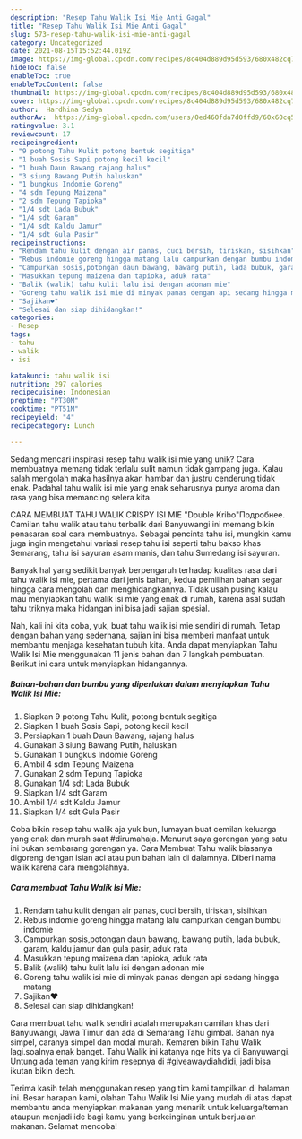 ```yaml
---
description: "Resep Tahu Walik Isi Mie Anti Gagal"
title: "Resep Tahu Walik Isi Mie Anti Gagal"
slug: 573-resep-tahu-walik-isi-mie-anti-gagal
category: Uncategorized
date: 2021-08-15T15:52:44.019Z
image: https://img-global.cpcdn.com/recipes/8c404d889d95d593/680x482cq70/tahu-walik-isi-mie-foto-resep-utama.jpg
hideToc: false
enableToc: true
enableTocContent: false
thumbnail: https://img-global.cpcdn.com/recipes/8c404d889d95d593/680x482cq70/tahu-walik-isi-mie-foto-resep-utama.jpg
cover: https://img-global.cpcdn.com/recipes/8c404d889d95d593/680x482cq70/tahu-walik-isi-mie-foto-resep-utama.jpg
author:  Hardhina Sedya
authorAv:  https://img-global.cpcdn.com/users/0ed460fda7d0ffd9/60x60cq50/avatar.jpg
ratingvalue: 3.1
reviewcount: 17
recipeingredient:
- "9 potong Tahu Kulit potong bentuk segitiga"
- "1 buah Sosis Sapi potong kecil kecil"
- "1 buah Daun Bawang rajang halus"
- "3 siung Bawang Putih haluskan"
- "1 bungkus Indomie Goreng"
- "4 sdm Tepung Maizena"
- "2 sdm Tepung Tapioka"
- "1/4 sdt Lada Bubuk"
- "1/4 sdt Garam"
- "1/4 sdt Kaldu Jamur"
- "1/4 sdt Gula Pasir"
recipeinstructions:
- "Rendam tahu kulit dengan air panas, cuci bersih, tiriskan, sisihkan"
- "Rebus indomie goreng hingga matang lalu campurkan dengan bumbu indomie"
- "Campurkan sosis,potongan daun bawang, bawang putih, lada bubuk, garam, kaldu jamur dan gula pasir, aduk rata"
- "Masukkan tepung maizena dan tapioka, aduk rata"
- "Balik (walik) tahu kulit lalu isi dengan adonan mie"
- "Goreng tahu walik isi mie di minyak panas dengan api sedang hingga matang"
- "Sajikan❤"
- "Selesai dan siap dihidangkan!"
categories:
- Resep
tags:
- tahu
- walik
- isi

katakunci: tahu walik isi 
nutrition: 297 calories
recipecuisine: Indonesian
preptime: "PT30M"
cooktime: "PT51M"
recipeyield: "4"
recipecategory: Lunch

---
```



Sedang mencari inspirasi resep tahu walik isi mie yang unik? Cara membuatnya memang tidak terlalu sulit namun tidak gampang juga. Kalau salah mengolah maka hasilnya akan hambar dan justru cenderung tidak enak. Padahal tahu walik isi mie yang enak seharusnya punya aroma dan rasa yang bisa memancing selera kita.


CARA MEMBUAT TAHU WALIK CRISPY ISI MIE &#34;Double Kribo&#34;Подробнее. Camilan tahu walik atau tahu terbalik dari Banyuwangi ini memang bikin penasaran soal cara membuatnya. Sebagai pencinta tahu isi, mungkin kamu juga ingin mengetahui variasi resep tahu isi seperti tahu bakso khas Semarang, tahu isi sayuran asam manis, dan tahu Sumedang isi sayuran.

Banyak hal yang sedikit banyak berpengaruh terhadap kualitas rasa dari tahu walik isi mie, pertama dari jenis bahan, kedua pemilihan bahan segar hingga cara mengolah dan menghidangkannya. Tidak usah pusing kalau mau menyiapkan tahu walik isi mie yang enak di rumah, karena asal sudah tahu triknya maka hidangan ini bisa jadi sajian spesial.


Nah, kali ini kita coba, yuk, buat tahu walik isi mie sendiri di rumah. Tetap dengan bahan yang sederhana, sajian ini bisa memberi manfaat untuk membantu menjaga kesehatan tubuh kita. Anda dapat menyiapkan Tahu Walik Isi Mie menggunakan 11 jenis bahan dan 7 langkah pembuatan. Berikut ini cara untuk menyiapkan hidangannya.

<!--inarticleads1-->

##### Bahan-bahan dan bumbu yang diperlukan dalam menyiapkan Tahu Walik Isi Mie:

1. Siapkan 9 potong Tahu Kulit, potong bentuk segitiga
1. Siapkan 1 buah Sosis Sapi, potong kecil kecil
1. Persiapkan 1 buah Daun Bawang, rajang halus
1. Gunakan 3 siung Bawang Putih, haluskan
1. Gunakan 1 bungkus Indomie Goreng
1. Ambil 4 sdm Tepung Maizena
1. Gunakan 2 sdm Tepung Tapioka
1. Gunakan 1/4 sdt Lada Bubuk
1. Siapkan 1/4 sdt Garam
1. Ambil 1/4 sdt Kaldu Jamur
1. Siapkan 1/4 sdt Gula Pasir


Coba bikin resep tahu walik aja yuk bun, lumayan buat cemilan keluarga yang enak dan murah saat #dirumahaja. Menurut saya gorengan yang satu ini bukan sembarang gorengan ya. Cara Membuat Tahu walik biasanya digoreng dengan isian aci atau pun bahan lain di dalamnya. Diberi nama walik karena cara mengolahnya. 

<!--inarticleads2-->

##### Cara membuat Tahu Walik Isi Mie:

1. Rendam tahu kulit dengan air panas, cuci bersih, tiriskan, sisihkan
1. Rebus indomie goreng hingga matang lalu campurkan dengan bumbu indomie
1. Campurkan sosis,potongan daun bawang, bawang putih, lada bubuk, garam, kaldu jamur dan gula pasir, aduk rata
1. Masukkan tepung maizena dan tapioka, aduk rata
1. Balik (walik) tahu kulit lalu isi dengan adonan mie
1. Goreng tahu walik isi mie di minyak panas dengan api sedang hingga matang
1. Sajikan❤
1. Selesai dan siap dihidangkan!

Cara membuat tahu walik sendiri adalah merupakan camilan khas dari Banyuwangi, Jawa Timur dan ada di Semarang Tahu gimbal. Bahan nya simpel, caranya simpel dan modal murah. Kemaren bikin Tahu Walik lagi.soalnya enak banget. Tahu Walik ini katanya nge hits ya di Banyuwangi. Untung ada teman yang kirim resepnya di #giveawaydiahdidi, jadi bisa ikutan bikin dech. 

Terima kasih telah menggunakan resep yang tim kami tampilkan di halaman ini. Besar harapan kami, olahan Tahu Walik Isi Mie yang mudah di atas dapat membantu anda menyiapkan makanan yang menarik untuk keluarga/teman ataupun menjadi ide bagi kamu yang berkeinginan untuk berjualan makanan. Selamat mencoba!
